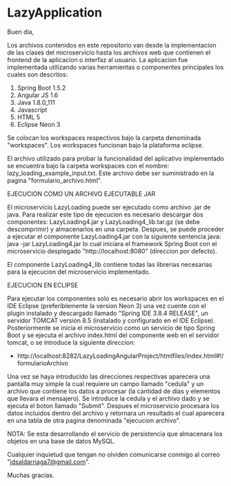 # LazyApplication

Buen dia,

Los archivos contenidos en este repositorio van desde la implementacion de las clases del microservicio hasta los archivos web que contienen el frontend de la aplicacion o interfaz al usuario. La aplicacion fue implementada utilizando varias herramientas o componentes principales los cuales son descritos:

  1. Spring Boot 1.5.2
  2. Angular JS 1.6
  3. Java 1.8.0_111
  4. Javascript
  5. HTML 5
  6. Eclipse Neon 3
  
Se colocan los workspaces respectivos bajo la carpeta denominada "workspaces". Los workspaces funcionan bajo la plataforma eclipse. 

El archivo utilizado para probar la funcionalidad del aplicativo implementado se encuentra bajo la carpeta workspaces con el nombre: lazy_loading_example_input.txt. Este archivo debe ser suministrado en la pagina "formulario_archivo.html".

EJECUCION COMO UN ARCHIVO EJECUTABLE JAR

El microservicio LazyLoading puede ser ejecutado como archivo .jar de java. Para realizar este tipo de ejecucion es necesario descargar dos componentes: LazyLoading4.jar y LazyLoading4_lib.tar.gz (se debe descomprimir) y almacenarlos en una carpeta. Despues, se puede proceder a ejecutar el componente LazyLoading4.jar con la siguiente sentencia java: java -jar LazyLoading4.jar lo cual iniciara el framework Spring Boot con el microservicio desplegado "http://localhost:8080" (direccion por defecto).

El componente LazyLoading4_lib contiene todas las librerias necesarias para la ejecucion del microservicio implementado.

EJECUCION EN ECLIPSE
  
Para ejecutar los componentes solo es necesario abrir los workspaces en el IDE Eclipse (preferiblemente la version Neon 3) una vez cuente con el plugin instalado y descargado llamado "Spring IDE 3.8.4 RELEASE", un servidor TOMCAT version 8.5 (instalado y configurado en el IDE Eclipse). Posteriormente se inicia el microservicio como un servicio de tipo Spring Boot y se ejecuta el archivo index.html del componente web en el servidor tomcat, o se introduce la siguiente direccion:

  * http://localhost:8282/LazyLoadingAngularProject/htmlfiles/index.html#!/formularioArchivo
  
Una vez se haya introducido las direcciones respectivas aparecera una pantalla muy simple la cual requiere un campo llamado "cedula" y un archivo que contiene los datos a procesar (la cantidad de dias y elementos que llevara el mensajero). Se introduce la cedula y el archivo dado y se ejecuta el boton llamado "Submit". Despues el microservicio procesara los datos incluidos dentro del archivo y retornara un resultado el cual aparecera en una tabla de otra pagina denominada "ejecucion archivo".

NOTA: Se esta desarrollando el servicio de persistencia que almacenara los objetos en una base de datos MySQL.

Cualquier inquietud que tengan no olviden comunicarse conmigo al correo "jdsaldarriaga7@gmail.com".

Muchas gracias.
